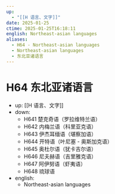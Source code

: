 ```yaml
---
up:
  - "[[H 语言、文字]]"
date: 2025-01-25
ctime: 2025-01-25T16:18:11
english: Northeast-asian languages
aliases:
  - H64 - Northeast-asian languages
  - Northeast-asian languages
  - 东北亚诸语言
---
```


# H64 东北亚诸语言

- up: [[H 语言、文字]]
- down:
	- H641 楚克奇语（罗拉维特兰语）
	- H642 内梅兰语（科里亚克语）
	- H643 伊杰耳缅语（堪察加语）
	- H644 开特语（叶尼塞 - 奥斯加克语）
	- H645 奥杜尔语（犹卡吉尔语）
	- H646 尼夫赫语（吉里雅克语）
	- H647 阿伊努语（虾夷语）
	- H648 琉球语
- english:
	- Northeast-asian languages
